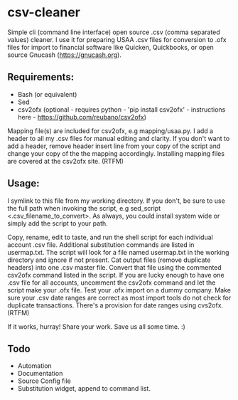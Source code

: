 # csv-cleaner

Simple cli (command line interface) open source .csv (comma separated values) cleaner. I use it for preparing USAA .csv files for conversion to .ofx files for import to financial software like Quicken, Quickbooks, or open source Gnucash (https://gnucash.org). 

## Requirements:

* Bash (or equivalent) 
* Sed
* csv2ofx (optional - requires python - 'pip install csv2ofx' - instructions here - https://github.com/reubano/csv2ofx)

Mapping file(s) are included for csv2ofx, e.g mapping/usaa.py. I add a header to all my .csv files for manual editing and clarity. If you don't want to add a header, remove header insert line from your copy of the script and change your copy of the the mapping accordingly. Installing mapping files are covered at the csv2ofx site. (RTFM)

## Usage:

I symlink to this file from my working directory. If you don't, be sure to use the full path when invoking the script, e.g sed_script <.csv_filename_to_convert>. As always, you could install system wide or simply add the script to your path.  

Copy, rename, edit to taste, and run the shell script for each individual account .csv file. Additional substitution commands are listed in usermap.txt. The script will look for a file named usermap.txt in the working directory and ignore if not present. Cat output files (remove duplicate headers) into one .csv master file. Convert that file using the commented csv2ofx command listed in the script. If you are lucky enough to have one .csv file for all accounts, uncomment the csv2ofx command and let the script make your .ofx file. Test your .ofx import on a dummy company. Make sure your .csv date ranges are correct as most import tools do not check for duplicate transactions. There's a provision for date ranges using cvs2ofx. (RTFM)

If it works, hurray! Share your work. Save us all some time. :)

## Todo

* Automation 
* Documentation
* Source Config file
* Substitution widget, append to command list.
